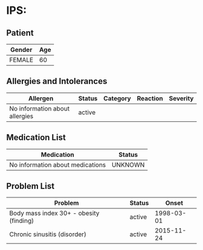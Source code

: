 # IPS:

## Patient

|Gender|Age|
|---|---|
|FEMALE|60|

## Allergies and Intolerances

|Allergen|Status|Category|Reaction|Severity|
|---|---|---|---|---|
|No information about allergies|active||||

## Medication List

|Medication|Status|
|---|---|
|No information about medications|UNKNOWN|

## Problem List

|Problem|Status|Onset|
|---|---|---|
|Body mass index 30+ - obesity (finding)|active|1998-03-01|
|Chronic sinusitis (disorder)|active|2015-11-24|
